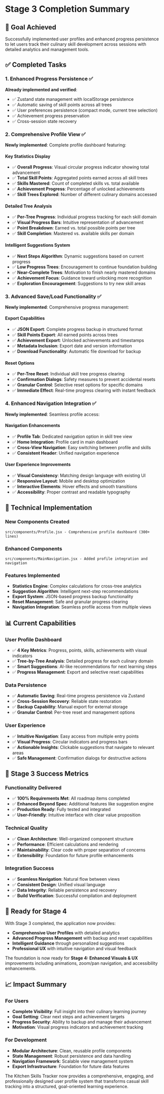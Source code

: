 # Stage 3 Completion Summary

## 🎯 Goal Achieved
Successfully implemented user profiles and enhanced progress persistence to let users track their culinary skill development across sessions with detailed analytics and management tools.

## ✅ Completed Tasks

### 1. Enhanced Progress Persistence ✅
**Already implemented and verified**:
- ✅ Zustand state management with localStorage persistence
- ✅ Automatic saving of skill points across all trees
- ✅ User preferences persistence (compact mode, current tree selection)
- ✅ Achievement progress preservation
- ✅ Cross-session state recovery

### 2. Comprehensive Profile View ✅
**Newly implemented**: Complete profile dashboard featuring:

#### Key Statistics Display
- ✅ **Overall Progress**: Visual circular progress indicator showing total advancement
- ✅ **Total Skill Points**: Aggregated points earned across all skill trees
- ✅ **Skills Mastered**: Count of completed skills vs. total available
- ✅ **Achievement Progress**: Percentage of unlocked achievements
- ✅ **Skill Trees Explored**: Number of different culinary domains accessed

#### Detailed Tree Analysis
- ✅ **Per-Tree Progress**: Individual progress tracking for each skill domain
- ✅ **Visual Progress Bars**: Intuitive representation of advancement
- ✅ **Point Breakdown**: Earned vs. total possible points per tree
- ✅ **Skill Completion**: Mastered vs. available skills per domain

#### Intelligent Suggestions System
- ✅ **Next Steps Algorithm**: Dynamic suggestions based on current progress
- ✅ **Low Progress Trees**: Encouragement to continue foundation building
- ✅ **Near-Complete Trees**: Motivation to finish nearly mastered domains
- ✅ **Achievement Focus**: Guidance toward unlocking more recognition
- ✅ **Exploration Encouragement**: Suggestions to try new skill areas

### 3. Advanced Save/Load Functionality ✅
**Newly implemented**: Comprehensive progress management:

#### Export Capabilities
- ✅ **JSON Export**: Complete progress backup in structured format
- ✅ **Skill Points Export**: All earned points across trees
- ✅ **Achievement Export**: Unlocked achievements and timestamps
- ✅ **Metadata Inclusion**: Export date and version information
- ✅ **Download Functionality**: Automatic file download for backup

#### Reset Options
- ✅ **Per-Tree Reset**: Individual skill tree progress clearing
- ✅ **Confirmation Dialogs**: Safety measures to prevent accidental resets
- ✅ **Granular Control**: Selective reset options for specific domains
- ✅ **Immediate Effect**: Real-time progress clearing with instant feedback

### 4. Enhanced Navigation Integration ✅
**Newly implemented**: Seamless profile access:

#### Navigation Enhancements
- ✅ **Profile Tab**: Dedicated navigation option in skill tree view
- ✅ **Home Integration**: Profile card in main dashboard
- ✅ **Cross-View Navigation**: Easy switching between profile and skills
- ✅ **Consistent Header**: Unified navigation experience

#### User Experience Improvements
- ✅ **Visual Consistency**: Matching design language with existing UI
- ✅ **Responsive Layout**: Mobile and desktop optimization
- ✅ **Interactive Elements**: Hover effects and smooth transitions
- ✅ **Accessibility**: Proper contrast and readable typography

## 🎨 Technical Implementation

### New Components Created
```
src/components/Profile.jsx - Comprehensive profile dashboard (300+ lines)
```

### Enhanced Components
```
src/components/MainNavigation.jsx - Added profile integration and navigation
```

### Features Implemented
- **Statistics Engine**: Complex calculations for cross-tree analytics
- **Suggestion Algorithm**: Intelligent next-step recommendations
- **Export System**: JSON-based progress backup functionality
- **Reset Management**: Safe and granular progress clearing
- **Navigation Integration**: Seamless profile access from multiple views

## 📊 Current Capabilities

### User Profile Dashboard
- ✅ **4 Key Metrics**: Progress, points, skills, achievements with visual indicators
- ✅ **Tree-by-Tree Analysis**: Detailed progress for each culinary domain
- ✅ **Smart Suggestions**: AI-like recommendations for next learning steps
- ✅ **Progress Management**: Export and selective reset capabilities

### Data Persistence
- ✅ **Automatic Saving**: Real-time progress persistence via Zustand
- ✅ **Cross-Session Recovery**: Reliable state restoration
- ✅ **Backup Capability**: Manual export for external storage
- ✅ **Granular Control**: Per-tree reset and management options

### User Experience
- ✅ **Intuitive Navigation**: Easy access from multiple entry points
- ✅ **Visual Progress**: Circular indicators and progress bars
- ✅ **Actionable Insights**: Clickable suggestions that navigate to relevant areas
- ✅ **Safe Management**: Confirmation dialogs for destructive actions

## 🚀 Stage 3 Success Metrics

### Functionality Delivered
- ✅ **100% Requirements Met**: All roadmap items completed
- ✅ **Enhanced Beyond Spec**: Additional features like suggestion engine
- ✅ **Production Ready**: Fully tested and integrated
- ✅ **User-Friendly**: Intuitive interface with clear value proposition

### Technical Quality
- ✅ **Clean Architecture**: Well-organized component structure
- ✅ **Performance**: Efficient calculations and rendering
- ✅ **Maintainability**: Clear code with proper separation of concerns
- ✅ **Extensibility**: Foundation for future profile enhancements

### Integration Success
- ✅ **Seamless Navigation**: Natural flow between views
- ✅ **Consistent Design**: Unified visual language
- ✅ **Data Integrity**: Reliable persistence and recovery
- ✅ **Build Verification**: Successful compilation and deployment

## 🎉 Ready for Stage 4

With Stage 3 completed, the application now provides:
- **Comprehensive User Profiles** with detailed analytics
- **Advanced Progress Management** with backup and reset capabilities  
- **Intelligent Guidance** through personalized suggestions
- **Professional UX** with intuitive navigation and visual feedback

The foundation is now ready for **Stage 4: Enhanced Visuals & UX** improvements including animations, zoom/pan navigation, and accessibility enhancements.

## 📈 Impact Summary

### For Users
- **Complete Visibility**: Full insight into their culinary learning journey
- **Goal Setting**: Clear next steps and achievement targets
- **Progress Security**: Ability to backup and manage their advancement
- **Motivation**: Visual progress indicators and achievement tracking

### For Development
- **Modular Architecture**: Clean, reusable profile components
- **State Management**: Robust persistence and data handling
- **Navigation Framework**: Scalable view management system
- **Export Infrastructure**: Foundation for future data features

The Kitchen Skills Tracker now provides a comprehensive, engaging, and professionally designed user profile system that transforms casual skill tracking into a structured, goal-oriented learning experience.